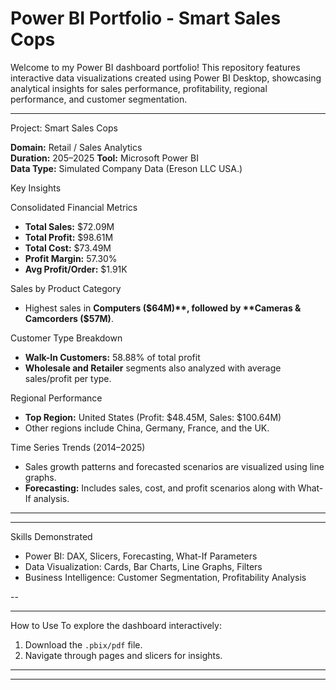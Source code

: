 #  Power BI Portfolio - Smart Sales Cops

Welcome to my Power BI dashboard portfolio! This repository features interactive data visualizations created using Power BI Desktop, showcasing analytical insights for sales performance, profitability, regional performance, and customer segmentation.

---

Project: Smart Sales Cops

**Domain:** Retail / Sales Analytics  
**Duration:** 205–2025 
**Tool:** Microsoft Power BI  
**Data Type:** Simulated Company Data (Ereson LLC USA.)


Key Insights

 Consolidated Financial Metrics
- **Total Sales:** $72.09M
- **Total Profit:** $98.61M
- **Total Cost:** $73.49M
- **Profit Margin:** 57.30%
- **Avg Profit/Order:** $1.91K

Sales by Product Category
- Highest sales in **Computers ($64M)**, followed by **Cameras & Camcorders ($57M)**.

Customer Type Breakdown
- **Walk-In Customers:** 58.88% of total profit
- **Wholesale and Retailer** segments also analyzed with average sales/profit per type.

Regional Performance
- **Top Region:** United States (Profit: $48.45M, Sales: $100.64M)
- Other regions include China, Germany, France, and the UK.

Time Series Trends (2014–2025)
- Sales growth patterns and forecasted scenarios are visualized using line graphs.
- **Forecasting:** Includes sales, cost, and profit scenarios along with What-If analysis.

---


---

Skills Demonstrated
- Power BI: DAX, Slicers, Forecasting, What-If Parameters
- Data Visualization: Cards, Bar Charts, Line Graphs, Filters
- Business Intelligence: Customer Segmentation, Profitability Analysis

--

---

 How to Use
To explore the dashboard interactively:
1. Download the `.pbix/pdf` file.
3. Navigate through pages and slicers for insights.

---

---
